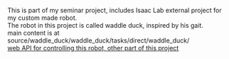 This is part of my seminar project, includes Isaac Lab external project for my custom made robot.<br />
The robot in this project is called waddle duck, inspired by his gait.<br />
main content is at source/waddle_duck/waddle_duck/tasks/direct/waddle_duck/<br />
[web API for controlling this robot, other part of this project](https://github.com/Lukasisnot/Seminar_Project_Robot_API)

